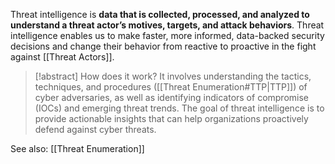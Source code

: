 Threat intelligence is **data that is collected, processed, and analyzed to understand a threat actor’s motives, targets, and attack behaviors**. Threat intelligence enables us to make faster, more informed, data-backed security decisions and change their behavior from reactive to proactive in the fight against [[Threat Actors]].

>[!abstract] How does it work? 
>It involves understanding the tactics, techniques, and procedures ([[Threat Enumeration#TTP|TTP]]) of cyber adversaries, as well as identifying indicators of compromise (IOCs) and emerging threat trends. The goal of threat intelligence is to provide actionable insights that can help organizations proactively defend against cyber threats.

See also:
[[Threat Enumeration]]
